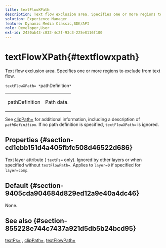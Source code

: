 ```yaml
---
title: textFlowXPath
description: Text flow exclusion area. Specifies one or more regions to exclude from text flow.
solution: Experience Manager
feature: Dynamic Media Classic,SDK/API
role: Developer,User
exl-id: 2430ab43-c032-4c2f-93c3-225e8116f100
---
```

# textFlowXPath{#textflowxpath}

Text flow exclusion area. Specifies one or more regions to exclude from text flow.

 `textFlowXPath= *`pathDefinition`*`

<table id="simpletable_7E0EA48AEBB5426CBE948FCA18882C66"> 
 <tr class="strow"> 
  <td class="stentry"> <p><span class="varname"> pathDefinition</span> </p> </td> 
  <td class="stentry"> <p>Path data. </p></td> 
 </tr> 
</table>

See [clipPath=](../../../../../is-api/http-ref/image-serving-api-ref/c-http-protocol-reference/c-command-reference/r-clippath.md#reference-8139b1b52dc54749b51b109521ddf83d) for additional information, including a description of *`pathDefinition`*. If no path definition is specified, `textFlowXPath=` is ignored.

## Properties {#section-cd1ebb151d4a405fbfc508d46522d686}

Text layer attribute ( `textPs=` only). Ignored by other layers or when specified without `textFlowPath=`. Applies to `layer=0` if specified for `layer=comp`.

## Default {#section-9405cda904684d829ed12a9e40a4dc46}

None.

## See also {#section-855228e744c7437a921d5db5b24bcd95}

[textPs=](../../../../../is-api/http-ref/image-serving-api-ref/c-http-protocol-reference/c-command-reference/r-textps.md#reference-4209a2a6169f44278da2647cfb0cd767) , [clipPath=](../../../../../is-api/http-ref/image-serving-api-ref/c-http-protocol-reference/c-command-reference/r-clippath.md#reference-8139b1b52dc54749b51b109521ddf83d), [textFlowPath=](../../../../../is-api/http-ref/image-serving-api-ref/c-http-protocol-reference/c-command-reference/r-textflowpath.md#reference-0b8d9493d71342f0b6a64a6d221584ef)
